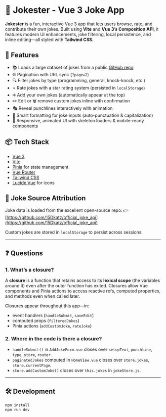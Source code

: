 # 🤡 Jokester - Vue 3 Joke App

**Jokester** is a fun, interactive Vue 3 app that lets users browse, rate, and contribute their own jokes. Built using **Vite** and **Vue 3’s Composition API**, it features modern UI enhancements, joke filtering, local persistence, and inline editing—all styled with **Tailwind CSS**.

## 🚀 Features

- 📚 Loads a large dataset of jokes from a public [GitHub repo](https://github.com/15Dkatz/official_joke_api)
- 🌐 Pagination with URL sync (`?page=2`)
- 🔍 Filter jokes by type (programming, general, knock-knock, etc.)
- ⭐ Rate jokes with a star rating system (persisted in `localStorage`)
- ➕ Add your own jokes (automatically appear at the top)
- ✏️ Edit or 🗑️ remove custom jokes inline with confirmation
- 🎭 Reveal punchlines interactively with animation
- 🧠 Smart formatting for joke inputs (auto-punctuation & capitalization)
- 🧼 Responsive, animated UI with skeleton loaders & mobile-ready components

## 📦 Tech Stack

- [Vue 3](https://vuejs.org/)
- [Vite](https://vitejs.dev/)
- [Pinia](https://pinia.vuejs.org/) for state management
- [Vue Router](https://router.vuejs.org/)
- [Tailwind CSS](https://tailwindcss.com/)
- [Lucide Vue](https://www.npmjs.com/package/lucide-vue-next) for icons

## 📂 Joke Source Attribution

Joke data is loaded from the excellent open-source repo:
👉 [https://github.com/15Dkatz/official_joke_api](https://github.com/15Dkatz/official_joke_api)

Custom jokes are stored in `localStorage` to persist across sessions.

---

## ❓ Questions

### 1. **What’s a closure?**
A **closure** is a function that retains access to its **lexical scope** (the variables around it) even after the outer function has exited. Closures allow Vue components and Pinia actions to access reactive refs, computed properties, and methods even when called later.

Closures appear throughout this app—in:
- event handlers (`handleSubmit`, `saveEdit`)
- computed props (`filteredJokes`)
- Pinia actions (`addCustomJoke`, `rateJoke`)

### 2. **Where in the code is there a closure?**
- `handleSubmit()` in `AddJokeForm.vue` closes over `setupText`, `punchline`, `type`, `store`, `router`.
- `paginatedJokes` computed in `HomeView.vue` closes over `store.jokes`, `store.currentPage`.
- `store.addCustomJoke()` closes over `this.jokes` in `jokeStore.js`.

---

## 🛠️ Development

```bash
npm install
npm run dev
